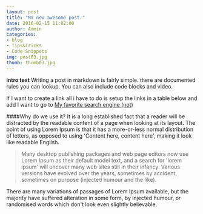 ```yaml
---
layout: post
title: "MY new awesome post."
date: 2016-02-15 11:02:00
author: Admin
categories:
- blog
- Tips&Tricks
- Code-Snippets
img: post03.jpg
thumb: thumb03.jpg
---
```


<b> intro text</b> Writing a post in markdown is fairly simple. there are documented rules you can lookup. You can also include code blocks and video. 

If I want to create a link all i have to do is setup the links in a table below and add I want to go to [My favorite search engine (not)][yahoo]


####Why do we use it?
It is a long established fact that a reader will be distracted by the readable content of a page when looking at its layout. The point of using Lorem Ipsum is that it has a more-or-less normal distribution of letters, as opposed to using 'Content here, content here', making it look like readable English.


>Many desktop publishing packages and web page editors now use Lorem Ipsum as their default model text, and a search for 'lorem ipsum' will uncover many web sites still in their infancy. Various versions have evolved over the years, sometimes by accident, sometimes on purpose (injected humour and the like).

There are many variations of passages of Lorem Ipsum available, but the majority have suffered alteration in some form, by injected humour, or randomised words which don't look even slightly believable.

[hampden]: https://github.com/jekyll/jekyll
[yahoo]: https://www.yahoo.com
[pearson]: https://www.pearsonhighered.com